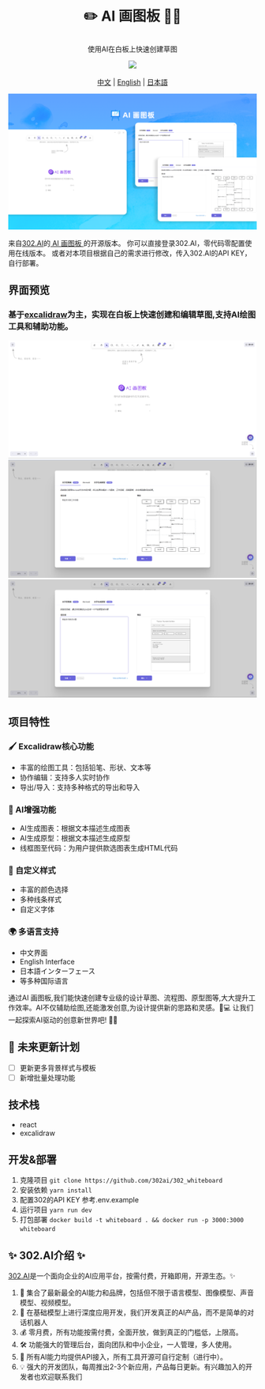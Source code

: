 # <p align="center">✏️ AI 画图板 🚀✨</p>

<p align="center">使用AI在白板上快速创建草图</p>

<p align="center"><a href="https://302.ai/tools/whiteboard/" target="blank"><img src="https://file.302ai.cn/gpt/imgs/github/302_badge.png" /></a></p >

<p align="center"><a href="README_zh.md">中文</a> | <a href="README.md">English</a> | <a href="README_ja.md">日本語</a></p>

![界面预览](docs/302_Whiteboard.png)

来自[302.AI](https://302.ai)的[ AI 画图板 ](https://302.ai/tools/whiteboard/)的开源版本。
你可以直接登录302.AI，零代码零配置使用在线版本。
或者对本项目根据自己的需求进行修改，传入302.AI的API KEY，自行部署。

## 界面预览
### 基于<a href="https://github.com/excalidraw/excalidraw">excalidraw</a>为主，实现在白板上快速创建和编辑草图,支持AI绘图工具和辅助功能。
![界面预览](docs/画图板.png)
![界面预览](docs/画图版1.png)
![界面预览](docs/画图板2.png)

## 项目特性
### 🖌️ Excalidraw核心功能
   - 丰富的绘图工具：包括铅笔、形状、文本等
   - 协作编辑：支持多人实时协作
   - 导出/导入：支持多种格式的导出和导入

### 🤖 AI增强功能
   - AI生成图表：根据文本描述生成图表
   - AI生成原型：根据文本描述生成原型
   - 线框图至代码：为用户提供款选图表生成HTML代码

### 🎨 自定义样式
   - 丰富的颜色选择
   - 多种线条样式
   - 自定义字体

### 🌍 多语言支持
  - 中文界面
  - English Interface
  - 日本語インターフェース
  - 等多种国际语言

通过AI 画图板,我们能快速创建专业级的设计草图、流程图、原型图等,大大提升工作效率。AI不仅辅助绘图,还能激发创意,为设计提供新的思路和灵感。🎉💻 让我们一起探索AI驱动的创意新世界吧! 🌟🚀

## 🚩 未来更新计划
- [ ] 更新更多背景样式与模板
- [ ] 新增批量处理功能

## 技术栈
- react
- excalidraw

## 开发&部署
1. 克隆项目 `git clone https://github.com/302ai/302_whiteboard`
2. 安装依赖 `yarn install`
3. 配置302的API KEY 参考.env.example
4. 运行项目 `yarn run dev`
5. 打包部署 `docker build -t whiteboard . && docker run -p 3000:3000 whiteboard`


## ✨ 302.AI介绍 ✨
[302.AI](https://302.ai)是一个面向企业的AI应用平台，按需付费，开箱即用，开源生态。✨
1. 🧠 集合了最新最全的AI能力和品牌，包括但不限于语言模型、图像模型、声音模型、视频模型。
2. 🚀 在基础模型上进行深度应用开发，我们开发真正的AI产品，而不是简单的对话机器人
3. 💰 零月费，所有功能按需付费，全面开放，做到真正的门槛低，上限高。
4. 🛠 功能强大的管理后台，面向团队和中小企业，一人管理，多人使用。
5. 🔗 所有AI能力均提供API接入，所有工具开源可自行定制（进行中）。
6. 💡 强大的开发团队，每周推出2-3个新应用，产品每日更新。有兴趣加入的开发者也欢迎联系我们
